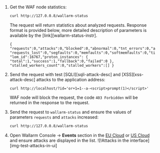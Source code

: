 1. Get the WAF node statistics:

    ```bash
    curl http://127.0.0.8/wallarm-status
    ```

    The request will return statistics about analyzed requests. Response format is provided below, more detailed description of parameters is available by the [link][wallarm-status-instr].
    ```
    { "requests":0,"attacks":0,"blocked":0,"abnormal":0,"tnt_errors":0,"api_errors":0,
    "requests_lost":0,"segfaults":0,"memfaults":0,"softmemfaults":0,"time_detect":0,"db_id":46,
    "lom_id":16767,"proton_instances": { "total":1,"success":1,"fallback":0,"failed":0 },
    "stalled_workers_count":0,"stalled_workers":[] }
    ```
2. Send the request with test [SQLI][sqli-attack-desc] and [XSS][xss-attack-desc] attacks to the application address:

    ```
    curl http://localhost/?id='or+1=1--a-<script>prompt(1)</script>'
    ```

    WAF node will block the request, the code `403 Forbidden` will be returned in the response to the request.
3. Send the request to `wallarm-status` and ensure the values of parameters `requests` and `attacks` increased:

    ```bash
    curl http://127.0.0.8/wallarm-status
    ```
4. Open Wallarm Console → **Events** section in the [EU Cloud](https://my.wallarm.com/search) or [US Cloud](https://us1.my.wallarm.com/search) and ensure attacks are displayed in the list.
    ![!Attacks in the interface][img-test-attacks-in-ui]
